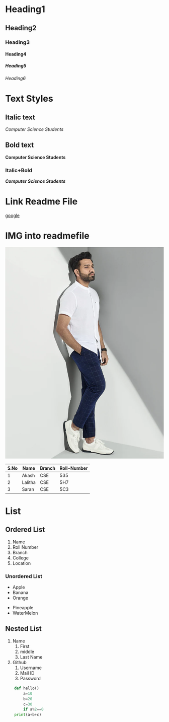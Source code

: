 # Heading1
## Heading2
### Heading3
#### Heading4
##### Heading5
###### Heading6

# Text Styles
## Italic text
*Computer Science Students*

## Bold text
**Computer Science Students**

### Italic+Bold
***Computer Science Students***
# Link Readme File

[google](https://www.google.co.in/)

# IMG into readmefile
![Rohit](rohit.jpg)

|S.No|Name|Branch|Roll-Number|
|----|----|------|-----------|
|1|Akash|CSE|535|
|2|Lalitha|CSE|5H7|
|3|Saran|CSE|5C3|

# List
## Ordered List
1. Name
2. Roll Number
3. Branch
4. College
5. Location
### Unordered List
* Apple
* Banana
* Orange
- Pineapple
- WaterMelon
## Nested List
1. Name
    1. First
    2. middle
    3. Last Name
2. Github
    1. Username
    2. Mail ID
    3. Password
```python
    def hello()
        a=10
        b=20
        c=30
        if a%2==0
    print(a+b+c)
```
